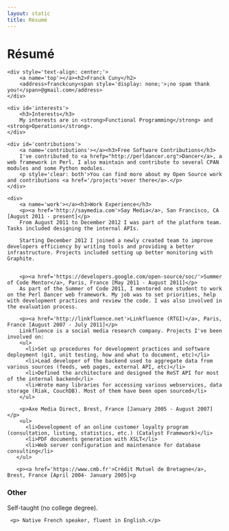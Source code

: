 ```yaml
---
layout: static
title: Résumé
---
```


<h1>Résumé</h1>

<div id='resume'>

    <div style='text-align: center;'>
        <a name='top'></a><h2>Franck Cuny</h2>
        <address>franckcuny<span style='display: none;'>¡no spam thank you!</span>@gmail.com</address>
    </div>

    <div id='interests'>
        <h3>Interests</h3>
        My interests are in <strong>Functional Programming</strong> and <strong>Operations</strong>.
    </div>

    <div id='contributions'>
        <a name='contributions'></a><h3>Free Software Contributions</h3>
        I've contributed to <a hrefp="http://perldancer.org">Dancer</a>, a web framework in Perl. I also maintain and contribute to several CPAN modules and some Python modules.
        <p style='clear: both'>You can find more about my Open Source work and contributions <a href='/projects'>over there</a>.</p>
    </div>

    <div>
        <a name='work'></a><h3>Work Experience</h3>
        <p><a href='http://saymedia.com'>Say Media</a>, San Francisco, CA [August 2011 - present]</p>
        From August 2011 to December 2012 I was part of the platform team. Tasks included designing the internal APIs.

        Starting December 2012 I joined a newly created team to improve developers efficiency by writing tools and providing a better infrastructure. Projects included setting up better monitoring with Graphite.


        <p><a href='https://developers.google.com/open-source/soc/'>Summer of Code Mentor</a>, Paris, France [May 2011 - August 2011]</p>
        As part of the Summer of Code 2011, I mentored one student to work on the Perl Dancer web framework. My job was to set priorities, help with development practices and review the code. I was also involved in the evaluation process.

        <p><a href='http://linkfluence.net'>Linkfluence (RTGI)</a>, Paris, France [August 2007 - July 2011]</p>
        Linkfluence is a social media research company. Projects I've been involved on:
        <ul>
          <li>Set up procedures for development practices and software deployment (git, unit testing, how and what to document, etc)</li>
          <li>Lead developer of the backend used to aggregate data from various sources (feeds, web pages, external API, etc)</li>
          <li>Defined the architecture and designed the ReST API for most of the internal backend</li>
          <li>Wrote many libraries for accessing various webservices, data storage (Riak, CouchDB). Most of them have been open sourced</li>
        </ul>

        <p>Axe Media Direct, Brest, France [January 2005 - August 2007]</p>
        <ul>
          <li>Development of an online customer loyalty program (consultation, listing, statistics, etc.) (Catalyst Framework)</li>
          <li>PDF documents generation with XSLT</li>
          <li>Web server configuration and maintenance for database consulting</li>
       </ul>

       <p><a href='https://www.cmb.fr'>Crédit Mutuel de Bretagne</a>, Brest, France [April 2004- January 2005]<p

   </div>

   <div>
     <a name='other'></a> <h3>Other</h3>
     <p>Self-taught (no college degree).</p>

     <p> Native French speaker, fluent in English.</p>

   </div>

</div>

